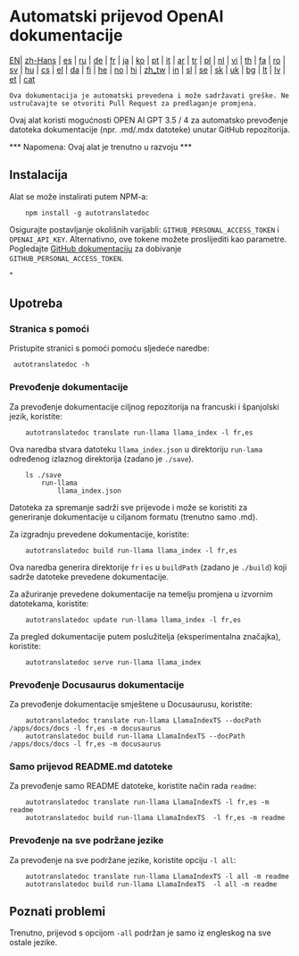 
# Automatski prijevod OpenAI dokumentacije

[EN](./README.md)| [zh-Hans](/i18n/README_zh-Hans.md) | [es](/i18n/README_es.md) | [ru](/i18n/README_ru.md) | [de](/i18n/README_de.md) | [fr](/i18n/README_fr.md) | [ja](/i18n/README_ja.md) | [ko](/i18n/README_ko.md) | [pt](/i18n/README_pt.md) | [it](/i18n/README_it.md) | [ar](/i18n/README_ar.md) | [tr](/i18n/README_tr.md) | [pl](/i18n/README_pl.md) | [nl](/i18n/README_nl.md) | [vi](/i18n/README_vi.md) | [th](/i18n/README_th.md) | [fa](/i18n/README_fa.md) | [ro](/i18n/README_ro.md) | [sv](/i18n/README_sv.md) | [hu](/i18n/README_hu.md) | [cs](/i18n/README_cs.md) | [el](/i18n/README_el.md) | [da](/i18n/README_da.md) | [fi](/i18n/README_fi.md) | [he](/i18n/README_he.md) | [no](/i18n/README_no.md) | [hi](/i18n/README_hi.md) | [zh_tw](/i18n/README_zh_tw.md) | [in](/i18n/README_in.md) | [sl](/i18n/README_sl.md) | [se](/i18n/README_se.md) | [sk](/i18n/README_sk.md) | [uk](/i18n/README_uk.md) | [bg](/i18n/README_bg.md) | [lt](/i18n/README_lt.md) | [lv](/i18n/README_lv.md) | [et](/i18n/README_et.md) | [cat](/i18n/README_cat.md) 

```Ova dokumentacija je automatski prevedena i može sadržavati greške. Ne ustručavajte se otvoriti Pull Request za predlaganje promjena.```


Ovaj alat koristi mogućnosti OPEN AI GPT 3.5 / 4 za automatsko prevođenje datoteka dokumentacije (npr. .md/.mdx datoteke) unutar GitHub repozitorija.

*** Napomena: Ovaj alat je trenutno u razvoju ***


## Instalacija 

Alat se može instalirati putem NPM-a:


```
    npm install -g autotranslatedoc
```

Osigurajte postavljanje okolišnih varijabli: `GITHUB_PERSONAL_ACCESS_TOKEN` i `OPENAI_API_KEY`. Alternativno, ove tokene možete proslijediti kao parametre. Pogledajte [GitHub dokumentaciju](https://docs.github.com/en/github/authenticating-to-github/creating-a-personal-access-token) za dobivanje `GITHUB_PERSONAL_ACCESS_TOKEN`.


"
## Upotreba


### Stranica s pomoći
Pristupite stranici s pomoći pomoću sljedeće naredbe:
```
 autotranslatedoc -h
```
### Prevođenje dokumentacije

Za prevođenje dokumentacije ciljnog repozitorija na francuski i španjolski jezik, koristite:
```
    autotranslatedoc translate run-llama llama_index -l fr,es
```


Ova naredba stvara datoteku `llama_index.json` u direktoriju `run-lama` određenog izlaznog direktorija (zadano je `./save`).
```
    ls ./save
        run-llama
            llama_index.json 
```
Datoteka za spremanje sadrži sve prijevode i može se koristiti za generiranje dokumentacije u ciljanom formatu (trenutno samo .md).

Za izgradnju prevedene dokumentacije, koristite:

```
    autotranslatedoc build run-llama llama_index -l fr,es
```


Ova naredba generira direktorije `fr` i `es` u `buildPath` (zadano je `./build`) koji sadrže datoteke prevedene dokumentacije.

Za ažuriranje prevedene dokumentacije na temelju promjena u izvornim datotekama, koristite:

```
    autotranslatedoc update run-llama llama_index -l fr,es
```


Za pregled dokumentacije putem poslužitelja (eksperimentalna značajka), koristite:
```
    autotranslatedoc serve run-llama llama_index
```
### Prevođenje Docusaurus dokumentacije

Za prevođenje dokumentacije smještene u Docusaurusu, koristite:

```
    autotranslatedoc translate run-llama LlamaIndexTS --docPath /apps/docs/docs -l fr,es -m docusaurus
    autotranslatedoc build run-llama LlamaIndexTS --docPath /apps/docs/docs -l fr,es -m docusaurus
```
### Samo prijevod README.md datoteke

Za prevođenje samo README datoteke, koristite način rada `readme`:

```
    autotranslatedoc translate run-llama LlamaIndexTS -l fr,es -m readme
    autotranslatedoc build run-llama LlamaIndexTS  -l fr,es -m readme
```
### Prevođenje na sve podržane jezike

Za prevođenje na sve podržane jezike, koristite opciju `-l all`:

```
    autotranslatedoc translate run-llama LlamaIndexTS -l all -m readme
    autotranslatedoc build run-llama LlamaIndexTS  -l all -m readme
```
## Poznati problemi

Trenutno, prijevod s opcijom `-all` podržan je samo iz engleskog na sve ostale jezike.
